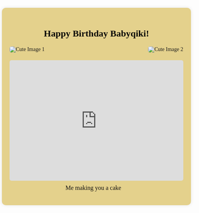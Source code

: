 <!DOCTYPE html>
<html lang="en">
<head>
    <meta charset="UTF-8">
    <meta name="viewport" content="width=device-width, initial-scale=1.0">
    <title>Happy Almost Quarter Way to 102!</title>
    <style>
    @font-face {
      font-family: Medieval;
      src: url("https://res.cloudinary.com/dhjdnejbo/raw/upload/v1701375160/Aesthetic%20for%20website/e2tp3zzhumlo3aqqbet1.ttf");
    }
        body {
            font-family: Medieval;
            margin: 0;
            padding: 0;
            background-image: url("https://res.cloudinary.com/dhjdnejbo/image/upload/v1710359905/images_vmm7pj.jpg");
            display: flex;
            justify-content: center;
            align-items: center;
            height: 100vh;
        }
        .container {
            width: 90%;
            max-width: 800px;
            padding: 20px;
            background-color: #e4d18c;
            border-radius: 10px;
            box-shadow: 0 0 10px rgba(0, 0, 0, 0.1);
        }
        h1 {
            text-align: center;
            font-size: 24px;
            color: #060606;
        }
        .image-wrapper {
            display: flex;
            justify-content: space-between;
            margin-top: 20px;
        }
        .image-wrapper img {
            max-width: 48%;
            border-radius: 5px;
        }
        .video-wrapper {
            margin-top: 20px;
            text-align: center;
        }
        iframe {
            max-width: 100%;
            border-radius: 5px;
        }
        .caption {
            margin-top: 10px;
            font-size: 16px;
            color: #111010;
        }
    </style>
</head>
<body>
    <div class="container">
        <h1>Happy Birthday Babyqiki!</h1>
        <div class="image-wrapper">
            <img src="https://res.cloudinary.com/dhjdnejbo/image/upload/v1710359556/duck-removebg-preview_eu94hv.png" alt="Cute Image 1">
            <img src="https://res.cloudinary.com/dhjdnejbo/image/upload/v1710359518/duck2-removebg-preview_xmx680.png" alt="Cute Image 2">
        </div>
        <div class="video-wrapper">
            <iframe width="560" height="315" src="https://res.cloudinary.com/dhjdnejbo/video/upload/v1710360899/bandicam_2024-03-13_20-21-05-919_yd54uk.mp4" frameborder="0" allowfullscreen></iframe>
            <p class="caption">Me making you a cake 🎂</p>
        </div>
    </div>
</body>
</html>
